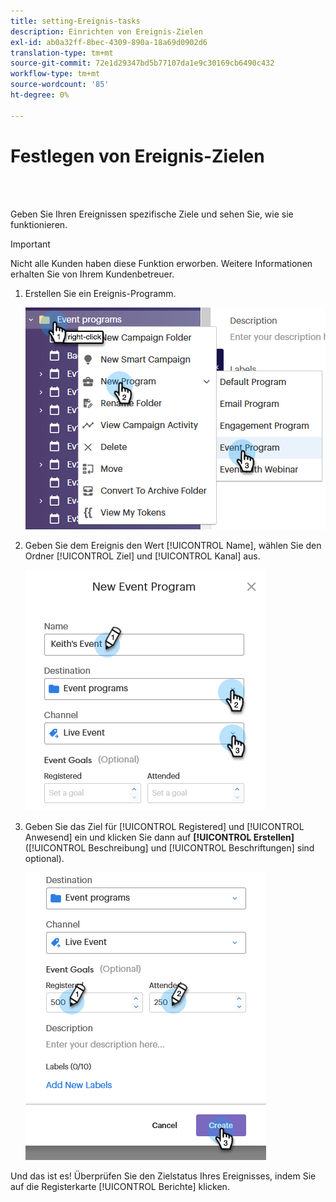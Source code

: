 ```yaml
---
title: setting-Ereignis-tasks
description: Einrichten von Ereignis-Zielen
exl-id: ab0a32ff-8bec-4309-890a-18a69d0902d6
translation-type: tm+mt
source-git-commit: 72e1d29347bd5b77107da1e9c30169cb6490c432
workflow-type: tm+mt
source-wordcount: '85'
ht-degree: 0%

---
```


# Festlegen von Ereignis-Zielen

<br> 

Geben Sie Ihren Ereignissen spezifische Ziele und sehen Sie, wie sie funktionieren.

>[!IMPORTANT]
>Nicht alle Kunden haben diese Funktion erworben. Weitere Informationen erhalten Sie von Ihrem Kundenbetreuer.

1. Erstellen Sie ein Ereignis-Programm.

   ![Bild eins](/help/sky/assets/event-programs/setting-event-goals/setting-event-goals-1.png)

1. Geben Sie dem Ereignis den Wert [!UICONTROL Name], wählen Sie den Ordner [!UICONTROL Ziel] und [!UICONTROL Kanal] aus.

   ![Bild zwei](/help/sky/assets/event-programs/setting-event-goals/setting-event-goals-2.png)

1. Geben Sie das Ziel für [!UICONTROL Registered] und [!UICONTROL Anwesend] ein und klicken Sie dann auf **[!UICONTROL Erstellen]** ([!UICONTROL Beschreibung] und [!UICONTROL Beschriftungen] sind optional).

   ![Bild eins](/help/sky/assets/event-programs/setting-event-goals/setting-event-goals-3.png)

Und das ist es! Überprüfen Sie den Zielstatus Ihres Ereignisses, indem Sie auf die Registerkarte [!UICONTROL Berichte] klicken.
